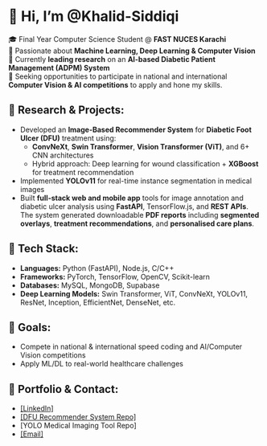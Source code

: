 # 👋 Hi, I’m @Khalid-Siddiqi

🎓 Final Year Computer Science Student @ **FAST NUCES Karachi**  
🧠 Passionate about **Machine Learning, Deep Learning & Computer Vision**  
💼 Currently **leading research** on an **AI-based Diabetic Patient Management (ADPM) System**  
🎯 Seeking opportunities to participate in national and international **Computer Vision & AI competitions** to apply and hone my skills.

## 🔬 Research & Projects:
- Developed an **Image-Based Recommender System** for **Diabetic Foot Ulcer (DFU)** treatment using:
   - **ConvNeXt**, **Swin Transformer**, **Vision Transformer (ViT)**, and 6+ CNN architectures  
   - Hybrid approach: Deep learning for wound classification + **XGBoost** for treatment recommendation  
- Implemented **YOLOv11** for real-time instance segmentation in medical images  
- Built **full-stack web and mobile app** tools for image annotation and diabetic ulcer analysis using **FastAPI**, TensorFlow.js, and **REST APIs**. The system generated downloadable **PDF reports** including **segmented overlays**, **treatment recommendations**, and **personalised care plans**.

## 🧰 Tech Stack:
- **Languages:** Python (FastAPI), Node.js, C/C++  
- **Frameworks:** PyTorch, TensorFlow, OpenCV, Scikit-learn  
- **Databases:** MySQL, MongoDB, Supabase  
- **Deep Learning Models:** Swin Transformer, ViT, ConvNeXt, YOLOv11, ResNet, Inception, EfficientNet, DenseNet, etc.

## 🎯 Goals:
- Compete in national & international speed coding and AI/Computer Vision competitions  
- Apply ML/DL to real-world healthcare challenges

## 🔗 Portfolio & Contact:
- [[LinkedIn]](https://www.linkedin.com/in/khalid-khurshid-siddiqui-b0b827238/)  
- [[DFU Recommender System Repo]](https://github.com/Khalid-Siddiqi/Image-Based-Recommender-System-for-Personalized-Diabetic-Foot-Ulcer-Treatment-Using-Deep-Learning)  
- [YOLO Medical Imaging Tool Repo]  
- [[Email]](khalid20031016@gmail.com)
